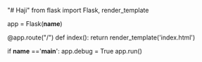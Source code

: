 "# Haji" 
from flask import Flask, render_template

app = Flask(__name__)

@app.route("/")
def index():
    return render_template('index.html')

if __name__ =='__main__':
    app.debug = True 
    app.run()
